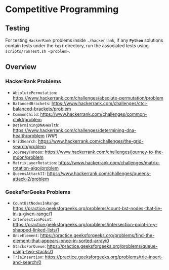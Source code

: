 # Competitive Programming

## Testing

For testing `HackerRank` problems inside `./hackerrank`, if any **`Python`** solutions contain tests under the `test` directory, run the associated tests using `scripts/runTest.sh <problem>`.

## Overview

### HackerRank Problems

* `AbsolutePermutation`: https://www.hackerrank.com/challenges/absolute-permutation/problem
* `BalancedBrackets`: https://www.hackerrank.com/challenges/ctci-balanced-brackets/problem
* `CommonChild`: https://www.hackerrank.com/challenges/common-child/problem
* `DeterminingDNAHealth`: https://www.hackerrank.com/challenges/determining-dna-health/problem (*WIP*)
* `GridSearch`: https://www.hackerrank.com/challenges/the-grid-search/problem
* `JourneyToMoon`: https://www.hackerrank.com/challenges/journey-to-the-moon/problem
* `MatrixLayerRotation`: https://www.hackerrank.com/challenges/matrix-rotation-algo/problem
* `QueensAttackII`: https://www.hackerrank.com/challenges/queens-attack-2/problem

### GeeksForGeeks Problems

* `CountBstNodesInRange`: https://practice.geeksforgeeks.org/problems/count-bst-nodes-that-lie-in-a-given-range/1
* `IntersectionPoint`: https://practice.geeksforgeeks.org/problems/intersection-point-in-y-shapped-linked-lists/1
* `OnceElement`: https://practice.geeksforgeeks.org/problems/find-the-element-that-appears-once-in-sorted-array/0
* `StacksForQueue`: https://practice.geeksforgeeks.org/problems/queue-using-two-stacks/1
* `TrieInsertion`: https://practice.geeksforgeeks.org/problems/trie-insert-and-search/0
